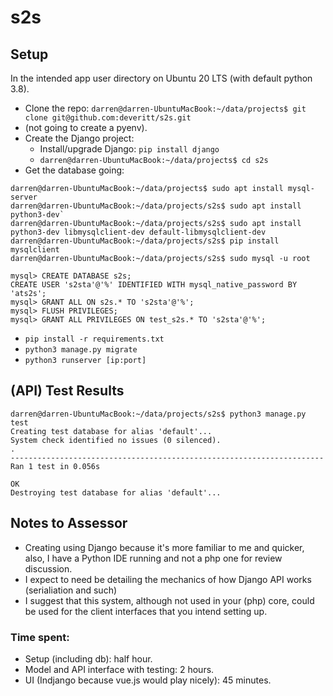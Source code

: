 # s2s

## Setup

In the intended app user directory on Ubuntu 20 LTS (with default python 3.8).
* Clone the repo: `darren@darren-UbuntuMacBook:~/data/projects$ git clone git@github.com:deveritt/s2s.git`
* (not going to create a pyenv).
* Create the Django project:
    * Install/upgrade Django: `pip install django`
    * `darren@darren-UbuntuMacBook:~/data/projects$ cd s2s`
* Get the database going:
```
darren@darren-UbuntuMacBook:~/data/projects$ sudo apt install mysql-server
darren@darren-UbuntuMacBook:~/data/projects/s2s$ sudo apt install python3-dev`
darren@darren-UbuntuMacBook:~/data/projects/s2s$ sudo apt install python3-dev libmysqlclient-dev default-libmysqlclient-dev
darren@darren-UbuntuMacBook:~/data/projects/s2s$ pip install mysqlclient
darren@darren-UbuntuMacBook:~/data/projects/s2s$ sudo mysql -u root

mysql> CREATE DATABASE s2s;
CREATE USER 's2sta'@'%' IDENTIFIED WITH mysql_native_password BY 'ats2s';
mysql> GRANT ALL ON s2s.* TO 's2sta'@'%';
mysql> FLUSH PRIVILEGES;
mysql> GRANT ALL PRIVILEGES ON test_s2s.* TO 's2sta'@'%';
```
* `pip install -r requirements.txt`
* `python3 manage.py migrate`
* `python3 runserver [ip:port]`

## (API) Test Results
```
darren@darren-UbuntuMacBook:~/data/projects/s2s$ python3 manage.py test
Creating test database for alias 'default'...
System check identified no issues (0 silenced).
.
----------------------------------------------------------------------
Ran 1 test in 0.056s

OK
Destroying test database for alias 'default'...
```

## Notes to Assessor

* Creating using Django because it's more familiar to me and quicker, also, I have a Python IDE running and not a php one for review discussion.
* I expect to need be detailing the mechanics of how Django API works (serialiation and such)
* I suggest that this system, although not used in your (php) core, could be used for the client interfaces that you intend setting up.

### Time spent:

* Setup (including db): half hour.
* Model and API interface with testing: 2 hours.
* UI (Indjango because vue.js would play nicely): 45 minutes.

